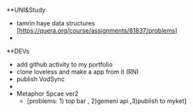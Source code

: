 **UNI&Study
- tamrin haye data structures [https://quera.org/course/assignments/81837/problems]
- 
 
**DEVs
- add github activity to my portfolio 
- clone loveless and make a app from it (RN)
- publish VodSync
- 
- Metaphor Spcae ver2 
	- [problems: 1) top bar , 2)gemeni api ,3)publish to myket]
 

